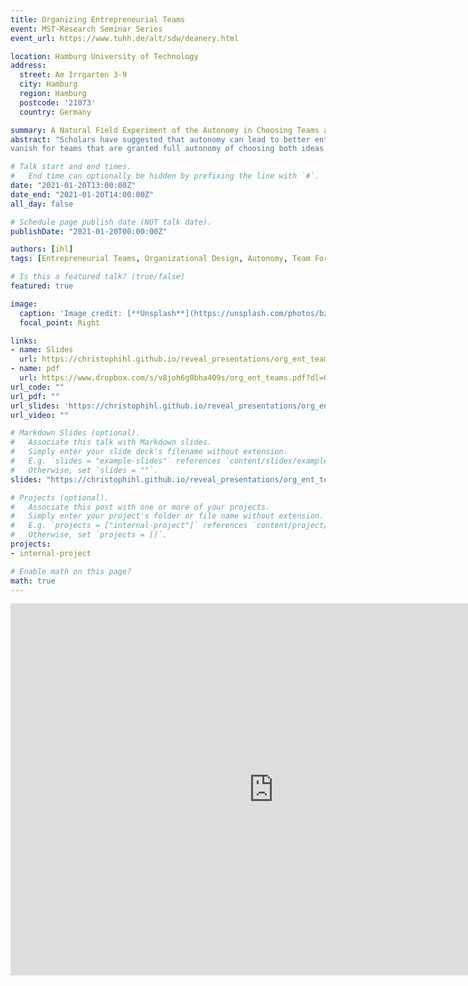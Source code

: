 ```yaml
---
title: Organizing Entrepreneurial Teams
event: MST-Research Seminar Series
event_url: https://www.tuhh.de/alt/sdw/deanery.html

location: Hamburg University of Technology
address:
  street: Am Irrgarten 3-9
  city: Hamburg
  region: Hamburg
  postcode: '21073'
  country: Germany

summary: A Natural Field Experiment of the Autonomy in Choosing Teams and Ideas.
abstract: "Scholars have suggested that autonomy can lead to better entrepreneurial team performance. Yet, there are different types of autonomy and they come at a cost. We shed light on whether two fundamental organizational design choices granting teams autonomy to (1) choose project ideas to work on and (2) choose team members to work with, affect performance. We run a natural field experiment involving 939 students in a lean startup entrepreneurship course over 11 weeks. The aim is to disentangle the separate and joint effects of granting autonomy in choosing teams and choosing ideas compared to a baseline treatment with pre-assigned ideas and team members. We find that teams with autonomy in choosing either ideas or team members outperform teams in the baseline treatment as measured by pitch-deck performance. The effect of choosing ideas is significantly stronger than the effect of choosing teams. However, the performance gains
vanish for teams that are granted full autonomy of choosing both ideas and teams. This suggests the two forms of autonomy are substitutes. Causal mediation analysis reveals that the main effects of choosing ideas or teams can partly be explained by a better match of ideas with team members interests and prior network contacts among team members, respectively. While homophily and lack of team diversity cannot explain the performance drop among teams with full autonomy, our results suggest that self-selected teams fall prey to overconfidence and complacency too early to fully exploit the potential of their chosen idea. We discuss the implications of these findings for research on organizational design, autonomy, and innovation."

# Talk start and end times.
#   End time can optionally be hidden by prefixing the line with `#`.
date: "2021-01-20T13:00:00Z"
date_end: "2021-01-20T14:00:00Z"
all_day: false

# Schedule page publish date (NOT talk date).
publishDate: "2021-01-20T00:00:00Z"

authors: [ihl]
tags: [Entrepreneurial Teams, Organizational Design, Autonomy, Team Formation, Idea Choice, Field Experiment]

# Is this a featured talk? (true/false)
featured: true

image:
  caption: 'Image credit: [**Unsplash**](https://unsplash.com/photos/bzdhc5b3Bxs)'
  focal_point: Right

links:
- name: Slides
  url: https://christophihl.github.io/reveal_presentations/org_ent_teams/
- name: pdf
  url: https://www.dropbox.com/s/v8joh6g0bha409s/org_ent_teams.pdf?dl=0
url_code: ""
url_pdf: ""
url_slides: 'https://christophihl.github.io/reveal_presentations/org_ent_teams/'
url_video: ""

# Markdown Slides (optional).
#   Associate this talk with Markdown slides.
#   Simply enter your slide deck's filename without extension.
#   E.g. `slides = "example-slides"` references `content/slides/example-slides.md`.
#   Otherwise, set `slides = ""`.
slides: "https://christophihl.github.io/reveal_presentations/org_ent_teams/"

# Projects (optional).
#   Associate this post with one or more of your projects.
#   Simply enter your project's folder or file name without extension.
#   E.g. `projects = ["internal-project"]` references `content/project/deep-learning/index.md`.
#   Otherwise, set `projects = []`.
projects:
- internal-project

# Enable math on this page?
math: true
---
```



<iframe src="https://christophihl.github.io/reveal_presentations/org_ent_teams/" title="Organizing Entrepreneurial Teams" width="842" height="595" marginheight="0" marginwidth="0" frameBorder="0.5">
  <p>Your browser does not support iframes.</p>
</iframe>



